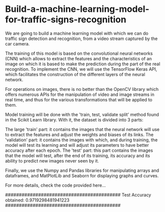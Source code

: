 # Build-a-machine-learning-model-for-traffic-signs-recognition
We are going to build a machine learning model with which we can do traffic sign detection and recognition, from a video stream captured by the car camera.

The training of this model is based on the convolutional neural networks (CNN) which allows to extract the features and the characteristics of an image on which it is based to make the prediction during the part of the real recognition.
To implement the CNN, we will use the TensorFlow Keras API, which facilitates the construction of the different layers of the neural network.

For operations on images, there is no better than the OpenCV library which offers numerous APIs for the manipulation of video and image streams in real time, and thus for the various transformations that will be applied to them.

Model training will be done with the 'train, test, validate split' method found in the Scikit Learn library. With it, the dataset is divided into 3 parts:

The large 'train' part: it contains the images that the neural network will use to extract the features and adjust the weights and biases of its links.
The 'validation' part: it contains the images with which, and during training, the model will test its learning and will adjust its parameters to have better accuracy after each epoch.
The 'test' part: this part contains the images that the model will test, after the end of its training, its accuracy and its ability to predict new images never seen by it.

Finally, we use the Numpy and Pandas libraries for manipulating arrays and dataframes, and MatPlotLib and Seaborn for displaying graphs and curves.



For more details, check the code provided here...


##########################################
Test Accuracy obtained: 0.9719298481941223
##########################################
